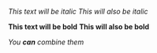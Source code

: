 *This text will be italic*
_This will also be italic_

**This text will be bold**
__This will also be bold__

_You **can** combine them_  
